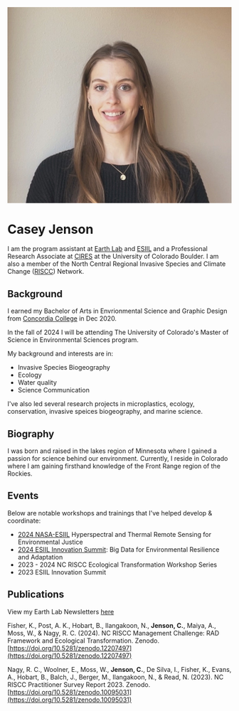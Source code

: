 ![profile image of Casey Jenson](img/Casey_Jenson_ESIIL.jpg "Casey Jenson")

# Casey Jenson

I am the program assistant at [Earth Lab](https://earthlab.colorado.edu/our-team/casey-jenson) and [ESIIL](https://esiil.org/) and a Professional Research Associate at [CIRES](https://cires.colorado.edu/) at the University of Colorado Boulder. I am also a member of the North Central Regional Invasive Species and Climate Change ([RISCC](https://nc-riscc.org/)) Network.

## Background
I earned my Bachelor of Arts in Envrionmental Science and Graphic Design from [Concordia College](https://www.concordiacollege.edu/) in Dec 2020. 

In the fall of 2024 I will be attending The University of Colorado's Master of Science in Environmental Sciences program. 

My background and interests are in: 
- Invasive Species Biogeography
- Ecology
- Water quality
- Science Communication

I've also led several research projects in microplastics, ecology, conservation, invasive speices biogeography, and marine science. 

## Biography
I was born and raised in the lakes region of Minnesota where I gained a passion for science behind our environment. Currently, I reside in Colorado where I am gaining firsthand knowledge of the Front Range region of the Rockies. 

## Events
Below are notable workshops and trainings that I've helped develop & coordinate:
- [2024 NASA-ESIIL](https://esiil.org/hyr-sense) Hyperspectral and Thermal Remote Sensing for Environmental Justice
- [2024 ESIIL Innovation Summit](https://esiil.org/innovation-summit): Big Data for Environmental Resilience and Adaptation 
- 2023 - 2024 NC RISCC Ecological Transformation Workshop Series
- 2023 ESIIL Innovation Summit


## Publications
View my Earth Lab Newsletters [here](https://earthlab.colorado.edu/engage/newsletter)

Fisher, K., Post, A. K., Hobart, B., Ilangakoon, N., **Jenson, C.**, Maiya, A., Moss, W., & Nagy, R. C. (2024). NC RISCC Management Challenge: RAD Framework and Ecological Transformation. Zenodo. [https://doi.org/10.5281/zenodo.12207497](https://doi.org/10.5281/zenodo.12207497)

Nagy, R. C., Woolner, E., Moss, W., **Jenson, C.**, De Silva, I., Fisher, K., Evans, A., Hobart, B., Balch, J., Berger, M., Ilangakoon, N., & Read, N. (2023). NC RISCC Practitioner Survey Report 2023. Zenodo. [https://doi.org/10.5281/zenodo.10095031](https://doi.org/10.5281/zenodo.10095031)
